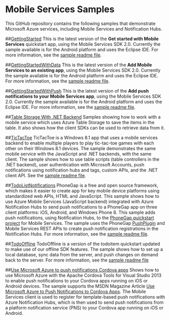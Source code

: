 # Mobile Services Samples 
This GitHub repository contains the following samples that demonstrate Microsoft Azure services, including Mobile Services and Notification Hubs. 

##[GettingStarted](./GettingStarted/android)
This is the latest version of the **Get started with Mobile Services** quickstart app, using the Mobile Services SDK 2.0. Currently the sample available is for the Android platform and uses the Eclipse IDE. For more information, see the [sample readme file](./GettingStarted/readme.md).

##[GettingStartedWithData](./GettingStartedWithData/android)
This is the latest version of the **Add Mobile Services to an existing app**, using the Mobile Services SDK 2.0. Currently the sample available is for the Android platform and uses the Eclipse IDE. For more information, see the [sample readme file](./GettingStartedWithData/readme.md).

##[GettingStartedWithPush](./GettingStartedWithPush/android)
This is the latest version of the **Add push notifications to your Mobile Services app**, using the Mobile Services SDK 2.0. Currently the sample available is for the Android platform and uses the Eclipse IDE. For more information, see the [sample readme file](./GettingStartedWithPush/readme.md).

##[Table Storage With .NET Backend](./NetBackendWithTableStorage)
Samples showing how to work with a mobile service which uses Azure Table Storage to save the items in the table. It also shows how the client SDKs can be used to retrieve data from it.

##[TicTacToe](./TicTacToe)
TicTacToe is a Windows 8.1 app that uses a mobile services backend to enable multiple players to play tic-tac-toe games with each other on their Windows 8.1 devices. The sample demonstrates the same mobile service with the JavaScript and .NET backends, with the same client. The sample shows how to use table scripts (table controllers in the .NET backend), user authentication with Microsoft Accounts, push notifications using notification hubs and tags, custom APIs, and the .NET client API. See the [sample readme file](./TicTacToe/readme.md).

##[TodoListNotifications](./TodoListNotifications/readme.md) 
PhoneGap is a free and open source framework, which makes it easier to create app for key mobile device platforms using standardized web APIs, HTML and JavaScript. This sample shows how to use Azure Mobile Services (JavaScript backend) integrated with Azure Notification Hubs to send push notifications to a PhoneGap app on three client platforms: iOS, Android, and Windows Phone 8. This sample adds push notifications, using Notification Hubs, to the [PhoneGap quickstart project](http://azure.microsoft.com/en-us/documentation/articles/mobile-services-javascript-backend-phonegap-get-started/) for Mobile Services. The sample uses the PhoneGap [PushPlugin](https://github.com/phonegap-build/PushPlugin) and Mobile Services REST APIs to create push notification registrations in the Notification Hubs. For more information, see the [sample readme file](./TodoListNotifications/readme.md).

##[TodoOffline](./TodoOffline)
TodoOffline is a version of the todoitem quickstart updated to make use of our offline SDK features. The sample shows how to set up a local database, sync data from the server, and push changes on demand back to the server. For more information, see the [sample readme file](./TodoOffline/iOS/Readme.md)

##[Use Microsoft Azure to push notifications Cordova apps](./CordovaNotificationsArticle)
Shows how to use Microsoft Azure with the Apache Cordova Tools for Visual Studio 2013 to enable push notifications to your Cordova apps running on iOS or Android devices. The sample supports the MSDN Magazine Article [Use Microsoft Azure to Push Notifications to Cordova Apps](http://aka.ms/yh3uh5). The Mobile Services client is used to register for template-based push notifications with Azure Notification Hubs, which is then used to send push notifications from a platform notification service (PNS) to your Cordova app running on iOS or Android.

